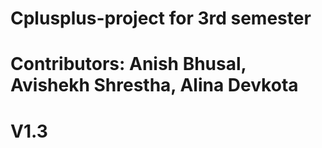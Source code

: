 # Cplusplus-project for 3rd semester
# Contributors: Anish Bhusal, Avishekh Shrestha, Alina Devkota
# V1.3
